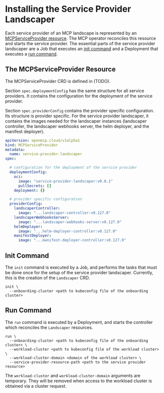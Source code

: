 # Installing the Service Provider Landscaper

Each service provider of an MCP landscape is represented by an [MCPServiceProvider resource](#the-mcpserviceprovider-resource). The MCP operator reconciles this resource and starts the service provider. The essential parts of the service provider landscaper are a Job that executes an [init command](#init-command) and a Deployment that executes a [run command](#run-command).


## The MCPServiceProvider Resource

The MCPServiceProvider CRD is defined in (TODO).

Section `spec.deploymentConfig` has the same structure for all service providers. It contains the configuration for the deployment of the service provider.

Section `spec.providerConfig` contains the provider specific configuration. Its structure is provider specific. For the service provider landscaper, it contains the images needed for the landscaper instances (landscaper controller, the landscaper webhooks server, the helm deployer, and the manifest deployer).

```yaml
apiVersion: openmcp.cloud/v1alpha1
kind: MCPServiceProvider
metadata:
  name: service-provider-landscaper
spec:

  # configuration for the deployment of the service provider  
  deploymentConfig:
    oci:
      image: "service-provider-landscaper:v0.0.1"
      pullSecrets: []
    deployment: {}

  # provider specific configuration    
  providerConfig:
    landscaperController:
      image: "...landscaper-controller:v0.127.0"
    landscaperWebhooksServer:
      image: "...landscaper-webhooks-server:v0.127.0"
    helmDeployer:
      image: "...helm-deployer-controller:v0.127.0"
    manifestDeployer:
      image: "...manifest-deployer-controller:v0.127.0"
```


## Init Command

The `init` command is executed by a Job, and performs the tasks that must be done once for the setup of the service provider landscaper. Currently, this is the creation of the `Landscaper` CRD.

```shell
init \
  --onboarding-cluster <path to kubeconfig file of the onboarding cluster>
```


## Run Command

The `run` command is executed by a Deployment, and starts the controller which reconciles the `Landscaper` resources.

```shell
run \
  --onboarding-cluster <path to kubeconfig file of the onboarding cluster> \
  --workload-cluster <path to kubeconfig file of the workload cluster> \
  --workload-cluster-domain <domain of the workload cluster> \
  --service-provider-resource-path <path to the service provider resource>
```

The `workload-cluster` and `workload-cluster-domain` arguments are temporary. They will be removed when access to the workload cluster is obtained via a cluster request.

